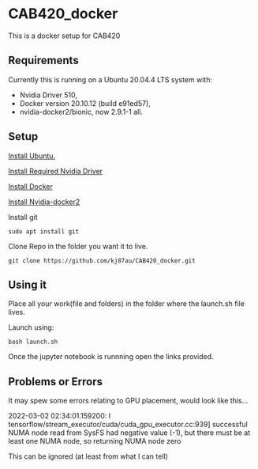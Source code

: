 # CAB420_docker
This is a docker setup for CAB420 

## Requirements

Currently this is running on a Ubuntu 20.04.4 LTS system with:
- Nvidia Driver 510,
- Docker version 20.10.12 (build e91ed57),
- nvidia-docker2/bionic, now 2.9.1-1 all.

## Setup

[Install Ubuntu.](https://www.tecmint.com/install-ubuntu-alongside-with-windows-dual-boot/)

[Install Required Nvidia Driver](https://linuxconfig.org/how-to-install-the-nvidia-drivers-on-ubuntu-20-04-focal-fossa-linux)

[Install Docker](https://docs.docker.com/engine/install/ubuntu/)

[Install Nvidia-docker2](https://docs.nvidia.com/datacenter/cloud-native/container-toolkit/install-guide.html)

Install git
```console
sudo apt install git
```

Clone Repo in the folder you want it to live.
```console
git clone https://github.com/kj87au/CAB420_docker.git
```
## Using it

Place all your work(file and folders) in the folder where the launch.sh file lives.

Launch using:
```console
bash launch.sh
```

Once the jupyter notebook is runnning open the links provided.

## Problems or Errors

It may spew some errors relating to GPU placement, would look like this...

2022-03-02 02:34:01.159200: I tensorflow/stream_executor/cuda/cuda_gpu_executor.cc:939] successful NUMA node read from SysFS had negative value (-1), but there must be at least one NUMA node, so returning NUMA node zero

This can be ignored (at least from what I can tell)
